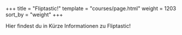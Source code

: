 +++
title = "Fliptastic!"
template = "courses/page.html"
weight = 1203
sort_by = "weight"
+++

Hier findest du in Kürze Informationen zu Fliptastic!
